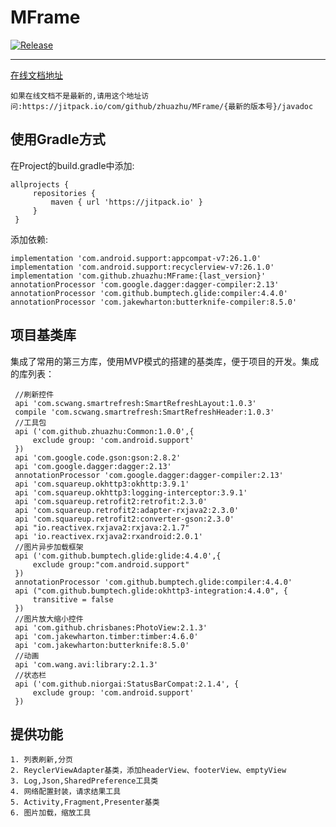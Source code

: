 # MFrame
  [![Release](https://jitpack.io/v/zhuazhu/MFrame.svg)](https://jitpack.io/#zhuazhu/MFrame)

  ---
  [在线文档地址](https://jitpack.io/com/github/zhuazhu/MFrame/0.1.4/javadoc)
  ```
  如果在线文档不是最新的,请用这个地址访问:https://jitpack.io/com/github/zhuazhu/MFrame/{最新的版本号}/javadoc
  ```
## 使用Gradle方式
   在Project的build.gradle中添加:
   ```
   allprojects {
    	repositories {
    		maven { url 'https://jitpack.io' }
    	}
    }
   ```

   添加依赖:

   ```
   implementation 'com.android.support:appcompat-v7:26.1.0'
   implementation 'com.android.support:recyclerview-v7:26.1.0'
   implementation 'com.github.zhuazhu:MFrame:{last_version}'
   annotationProcessor 'com.google.dagger:dagger-compiler:2.13'
   annotationProcessor 'com.github.bumptech.glide:compiler:4.4.0'
   annotationProcessor 'com.jakewharton:butterknife-compiler:8.5.0'
   ```

## 项目基类库

 集成了常用的第三方库，使用MVP模式的搭建的基类库，便于项目的开发。集成的库列表：

     //刷新控件
     api 'com.scwang.smartrefresh:SmartRefreshLayout:1.0.3'
     compile 'com.scwang.smartrefresh:SmartRefreshHeader:1.0.3'
     //工具包
     api ('com.github.zhuazhu:Common:1.0.0',{
         exclude group: 'com.android.support'
     })
     api 'com.google.code.gson:gson:2.8.2'
     api 'com.google.dagger:dagger:2.13'
     annotationProcessor 'com.google.dagger:dagger-compiler:2.13'
     api 'com.squareup.okhttp3:okhttp:3.9.1'
     api 'com.squareup.okhttp3:logging-interceptor:3.9.1'
     api 'com.squareup.retrofit2:retrofit:2.3.0'
     api 'com.squareup.retrofit2:adapter-rxjava2:2.3.0'
     api 'com.squareup.retrofit2:converter-gson:2.3.0'
     api "io.reactivex.rxjava2:rxjava:2.1.7"
     api 'io.reactivex.rxjava2:rxandroid:2.0.1'
     //图片异步加载框架
     api ('com.github.bumptech.glide:glide:4.4.0',{
         exclude group:"com.android.support"
     })
     annotationProcessor 'com.github.bumptech.glide:compiler:4.4.0'
     api ("com.github.bumptech.glide:okhttp3-integration:4.4.0", {
         transitive = false
     })
     //图片放大缩小控件
     api 'com.github.chrisbanes:PhotoView:2.1.3'
     api 'com.jakewharton.timber:timber:4.6.0'
     api 'com.jakewharton:butterknife:8.5.0'
     //动画
     api 'com.wang.avi:library:2.1.3'
     //状态栏
     api ('com.github.niorgai:StatusBarCompat:2.1.4', {
         exclude group: 'com.android.support'
     })

## 提供功能

    1. 列表刷新,分页
    2. ReyclerViewAdapter基类，添加headerView、footerView、emptyView
    3. Log,Json,SharedPreference工具类
    4. 网络配置封装，请求结果工具
    5. Activity,Fragment,Presenter基类
    6. 图片加载，缩放工具